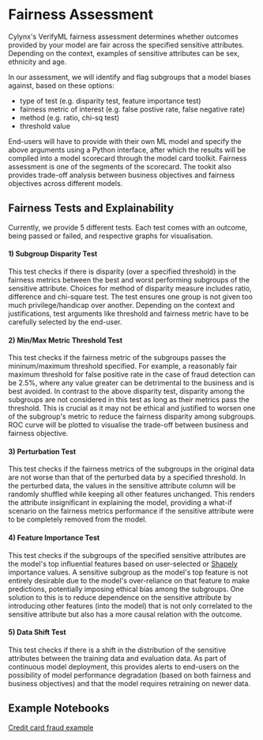 # Fairness Assessment

Cylynx's VerifyML fairness assessment determines whether outcomes provided by your model are fair across the specified sensitive attributes. Depending on the context, examples of sensitive attributes can be sex, ethnicity and age.

In our assessment, we will identify and flag subgroups that a model biases against, based on these options:

- type of test (e.g. disparity test, feature importance test)
- fairness metric of interest (e.g. false postive rate, false negative rate)
- method (e.g. ratio, chi-sq test)
- threshold value

End-users will have to provide with their own ML model and specify the above arguments using a Python interface, after which the results will be compiled into a model scorecard through the model card toolkit. Fairness assessment is one of the segments of the scorecard. The tookit also provides trade-off analysis between business objectives and fairness objectives across different models.

## Fairness Tests and Explainability

Currently, we provide 5 different tests. Each test comes with an outcome, being passed or failed, and respective graphs for visualisation.

#### 1) Subgroup Disparity Test

This test checks if there is disparity (over a specified threshold) in the fairness metrics between the best and worst performing subgroups of the sensitive attribute. Choices for method of disparity measure includes ratio, difference and chi-square test. The test ensures one group is not given too much privilege/handicap over another. Depending on the context and justifications, test arguments like threshold and fairness metric have to be carefully selected by the end-user.

#### 2) Min/Max Metric Threshold Test

This test checks if the fairness metric of the subgroups passes the mininum/maximum threshold specified. For example, a reasonably fair maximum threshold for false positive rate in the case of fraud detection can be 2.5%, where any value greater can be detrimental to the business and is best avoided. In contrast to the above disparity test, disparity among the subgroups are not considered in this test as long as their metrics pass the threshold. This is crucial as it may not be ethical and justified to worsen one of the subgroup's metric to reduce the fairness disparity among subgroups. ROC curve will be plotted to visualise the trade-off between business and fairness objective.

#### 3) Perturbation Test

This test checks if the fairness metrics of the subgroups in the original data are not worse than that of the perturbed data by a specified threshold. In the perturbed data, the values in the sensitive attribute column will be randomly shuffled while keeping all other features unchanged. This renders the attribute insignificant in explaining the model, providing a what-if scenario on the fairness metrics performance if the sensitive attribute were to be completely removed from the model.

#### 4) Feature Importance Test

This test checks if the subgroups of the specified sensitive attributes are the model's top influential features based on user-selected or [Shapely](https://christophm.github.io/interpretable-ml-book/shapley.html) importance values. A sensitive subgroup as the model's top feature is not entirely desirable due to the model's over-reliance on that feature to make predictions, potentially imposing ethical bias among the subgroups. One solution to this is to reduce dependence on the sensitive attribute by introducing other features (into the model) that is not only correlated to the sensitive attribute but also has a more causal relation with the outcome.

#### 5) Data Shift Test

This test checks if there is a shift in the distribution of the sensitive attributes between the training data and evaluation data. As part of continuous model deployment, this provides alerts to end-users on the possibility of model performance degradation (based on both fairness and business objectives) and that the model requires retraining on newer data.

## Example Notebooks

[Credit card fraud example](https://github.com/cylynx/verifyml/blob/main//examples/credit_card_fraud_example.ipynb)
